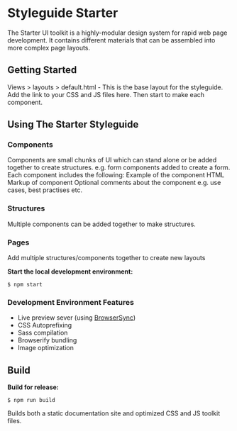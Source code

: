# Styleguide Starter

The Starter UI toolkit is a highly-modular design system for rapid web page development. It contains different materials that can be assembled into more complex page layouts.

## Getting Started

Views > layouts > default.html -  This is the base layout for the styleguide.
Add the link to your CSS and JS files here.
Then start to make each component.

## Using The Starter Styleguide
### Components
Components are small chunks of UI which can stand alone or be added together to create structures.
e.g. form components added to create a form.
Each component includes the following:
Example of the component
HTML Markup of component
Optional comments about the component e.g. use cases, best practises etc.


### Structures
Multiple components can be added together to make structures.

### Pages
Add multiple structures/components together to create new layouts


**Start the local development environment:**

```
$ npm start
```

### Development Environment Features

- Live preview sever (using [BrowserSync](http://www.browsersync.io/))
- CSS Autoprefixing
- Sass compilation
- Browserify bundling
- Image optimization

## Build

**Build for release:**

```
$ npm run build
```

Builds both a static documentation site and optimized CSS and JS toolkit files.
